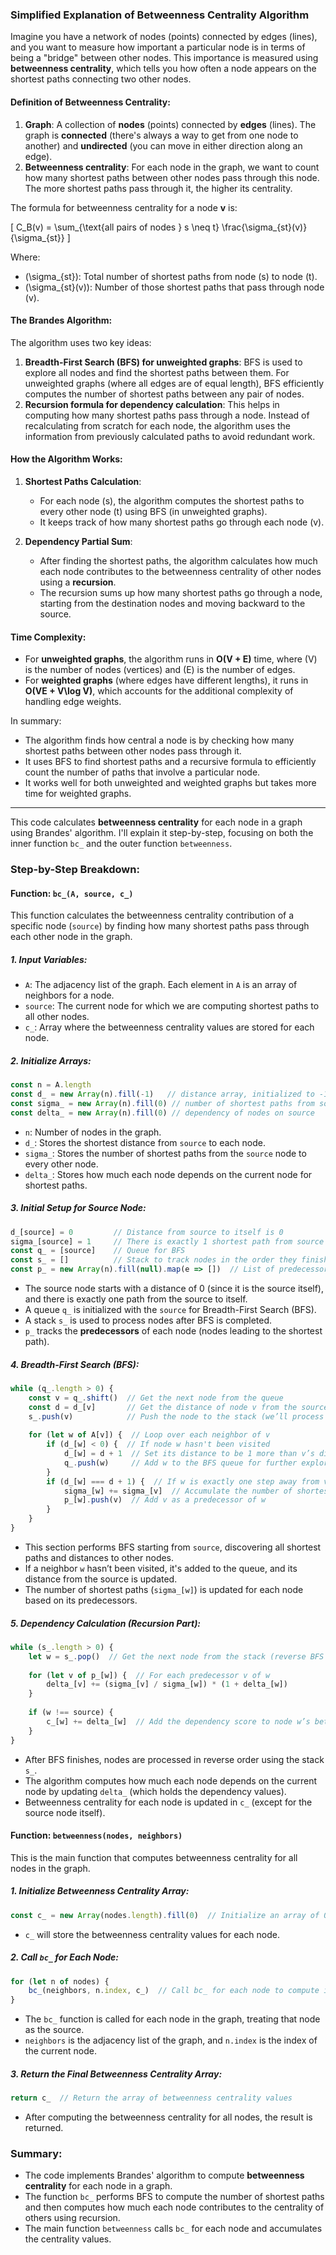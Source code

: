 ### Simplified Explanation of Betweenness Centrality Algorithm

Imagine you have a network of nodes (points) connected by edges (lines), and you want to measure how important a particular node is in terms of being a "bridge" between other nodes. This importance is measured using **betweenness centrality**, which tells you how often a node appears on the shortest paths connecting two other nodes.

#### Definition of Betweenness Centrality:

1. **Graph**: A collection of **nodes** (points) connected by **edges** (lines). The graph is **connected** (there's always a way to get from one node to another) and **undirected** (you can move in either direction along an edge).
2. **Betweenness centrality**: For each node in the graph, we want to count how many shortest paths between other nodes pass through this node. The more shortest paths pass through it, the higher its centrality.

The formula for betweenness centrality for a node **v** is:

\[
C_B(v) = \sum_{\text{all pairs of nodes } s \neq t} \frac{\sigma_{st}(v)}{\sigma_{st}}
\]

Where:
- \(\sigma_{st}\): Total number of shortest paths from node \(s\) to node \(t\).
- \(\sigma_{st}(v)\): Number of those shortest paths that pass through node \(v\).

#### The Brandes Algorithm:

The algorithm uses two key ideas:

1. **Breadth-First Search (BFS) for unweighted graphs**: BFS is used to explore all nodes and find the shortest paths between them. For unweighted graphs (where all edges are of equal length), BFS efficiently computes the number of shortest paths between any pair of nodes.
2. **Recursion formula for dependency calculation**: This helps in computing how many shortest paths pass through a node. Instead of recalculating from scratch for each node, the algorithm uses the information from previously calculated paths to avoid redundant work.

#### How the Algorithm Works:

1. **Shortest Paths Calculation**: 
   - For each node \(s\), the algorithm computes the shortest paths to every other node \(t\) using BFS (in unweighted graphs).
   - It keeps track of how many shortest paths go through each node \(v\).

2. **Dependency Partial Sum**:
   - After finding the shortest paths, the algorithm calculates how much each node contributes to the betweenness centrality of other nodes using a **recursion**.
   - The recursion sums up how many shortest paths go through a node, starting from the destination nodes and moving backward to the source.

#### Time Complexity:

- For **unweighted graphs**, the algorithm runs in **O(V + E)** time, where \(V\) is the number of nodes (vertices) and \(E\) is the number of edges.
- For **weighted graphs** (where edges have different lengths), it runs in **O(VE + V\log V)**, which accounts for the additional complexity of handling edge weights.

In summary:
- The algorithm finds how central a node is by checking how many shortest paths between other nodes pass through it.
- It uses BFS to find shortest paths and a recursive formula to efficiently count the number of paths that involve a particular node.
- It works well for both unweighted and weighted graphs but takes more time for weighted graphs.




---



This code calculates **betweenness centrality** for each node in a graph using Brandes' algorithm. I'll explain it step-by-step, focusing on both the inner function `bc_` and the outer function `betweenness`.

### Step-by-Step Breakdown:

#### Function: `bc_(A, source, c_)`

This function calculates the betweenness centrality contribution of a specific node (`source`) by finding how many shortest paths pass through each other node in the graph.

##### **1. Input Variables:**
- `A`: The adjacency list of the graph. Each element in `A` is an array of neighbors for a node.
- `source`: The current node for which we are computing shortest paths to all other nodes.
- `c_`: Array where the betweenness centrality values are stored for each node.

##### **2. Initialize Arrays:**
```js
const n = A.length
const d_ = new Array(n).fill(-1)   // distance array, initialized to -1 (unvisited)
const sigma_ = new Array(n).fill(0) // number of shortest paths from source
const delta_ = new Array(n).fill(0) // dependency of nodes on source
```
- `n`: Number of nodes in the graph.
- `d_`: Stores the shortest distance from `source` to each node.
- `sigma_`: Stores the number of shortest paths from the `source` node to every other node.
- `delta_`: Stores how much each node depends on the current node for shortest paths.

##### **3. Initial Setup for Source Node:**
```js
d_[source] = 0         // Distance from source to itself is 0
sigma_[source] = 1     // There is exactly 1 shortest path from source to itself
const q_ = [source]    // Queue for BFS
const s_ = []          // Stack to track nodes in the order they finish BFS
const p_ = new Array(n).fill(null).map(e => [])  // List of predecessors for each node
```
- The source node starts with a distance of 0 (since it is the source itself), and there is exactly one path from the source to itself.
- A queue `q_` is initialized with the `source` for Breadth-First Search (BFS).
- A stack `s_` is used to process nodes after BFS is completed.
- `p_` tracks the **predecessors** of each node (nodes leading to the shortest path).

##### **4. Breadth-First Search (BFS):**
```js
while (q_.length > 0) {
    const v = q_.shift()  // Get the next node from the queue
    const d = d_[v]       // Get the distance of node v from the source
    s_.push(v)            // Push the node to the stack (we’ll process it later)
    
    for (let w of A[v]) {  // Loop over each neighbor of v
        if (d_[w] < 0) {  // If node w hasn't been visited
            d_[w] = d + 1  // Set its distance to be 1 more than v’s distance
            q_.push(w)     // Add w to the BFS queue for further exploration
        }
        if (d_[w] === d + 1) {  // If w is exactly one step away from v
            sigma_[w] += sigma_[v]  // Accumulate the number of shortest paths through v
            p_[w].push(v)  // Add v as a predecessor of w
        }
    }
}
```
- This section performs BFS starting from `source`, discovering all shortest paths and distances to other nodes.
- If a neighbor `w` hasn’t been visited, it's added to the queue, and its distance from the source is updated.
- The number of shortest paths (`sigma_[w]`) is updated for each node based on its predecessors.
  
##### **5. Dependency Calculation (Recursion Part):**
```js
while (s_.length > 0) {
    let w = s_.pop()  // Get the next node from the stack (reverse BFS order)
    
    for (let v of p_[w]) {  // For each predecessor v of w
        delta_[v] += (sigma_[v] / sigma_[w]) * (1 + delta_[w])
    }
    
    if (w !== source) {
        c_[w] += delta_[w]  // Add the dependency score to node w’s betweenness
    }
}
```
- After BFS finishes, nodes are processed in reverse order using the stack `s_`.
- The algorithm computes how much each node depends on the current node by updating `delta_` (which holds the dependency values).
- Betweenness centrality for each node is updated in `c_` (except for the source node itself).

#### Function: `betweenness(nodes, neighbors)`

This is the main function that computes betweenness centrality for all nodes in the graph.

##### **1. Initialize Betweenness Centrality Array:**
```js
const c_ = new Array(nodes.length).fill(0)  // Initialize an array of 0s
```
- `c_` will store the betweenness centrality values for each node.

##### **2. Call `bc_` for Each Node:**
```js
for (let n of nodes) {
    bc_(neighbors, n.index, c_)  // Call bc_ for each node to compute its contribution
}
```
- The `bc_` function is called for each node in the graph, treating that node as the source.
- `neighbors` is the adjacency list of the graph, and `n.index` is the index of the current node.
  
##### **3. Return the Final Betweenness Centrality Array:**
```js
return c_  // Return the array of betweenness centrality values
```
- After computing the betweenness centrality for all nodes, the result is returned.

### Summary:
- The code implements Brandes' algorithm to compute **betweenness centrality** for each node in a graph.
- The function `bc_` performs BFS to compute the number of shortest paths and then computes how much each node contributes to the centrality of others using recursion.
- The main function `betweenness` calls `bc_` for each node and accumulates the centrality values.
